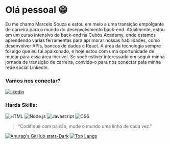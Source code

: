 # Olá pessoal 😁
Eu  me chamo Marcelo Souza e estou em meio a uma transição empolgante de carreira para o mundo do desenvolvimento back-end. Atualmente, estou em um curso intensivo de back-end na Cubos Academy, onde estamos aprendendo várias ferramentas para aprimorar nossas habilidades, como desenvolver APIs, bancos de dados e React. A área da tecnologia sempre foi algo que eu fui apaixonado, e hoje estou com uma oportunidade de mudar para essa área incrível. Se você estiver interessado em seguir minha jornada de transição de carreira, convido-o para nos conectar pela minha rede social LinkedIn.
### Vamos nos conectar?

[ ![likedin](https://img.shields.io/badge/LinkedIn-0077B5?style=for-the-badge&logo=linkedin&logoColor=white)](https://www.linkedin.com/in/marcelo-souza-652932180/)

### Hards Skills:
![HTML](https://img.shields.io/badge/HTML5-E34F26?style=for-the-badge&logo=html5&logoColor=white)
![Node.js](https://img.shields.io/badge/Node%20js-339933?style=for-the-badge&logo=nodedotjs&logoColor=white)
![Javascript](https://img.shields.io/badge/JavaScript-323330?style=for-the-badge&logo=javascript&logoColor=F7DF1E)
![CSS](https://img.shields.io/badge/CSS3-1572B6?style=for-the-badge&logo=css3&logoColor=white)

>"Codifique com paixão, mude o mundo uma linha de cada vez." 

[![Anurag's GitHub stats-Dark](https://github-readme-stats.vercel.app/api?username=Marcelo-dds&show_icons=true&theme=dark#gh-dark-mode-only)](https://github.com/Marcelo-dds/Marcelo-dds-)
[![Top Langs](https://github-readme-stats.vercel.app/api/top-langs/?username=Marcelo-dds)](https://github.com/Marcelo-dds/Marcelo-dds-)



